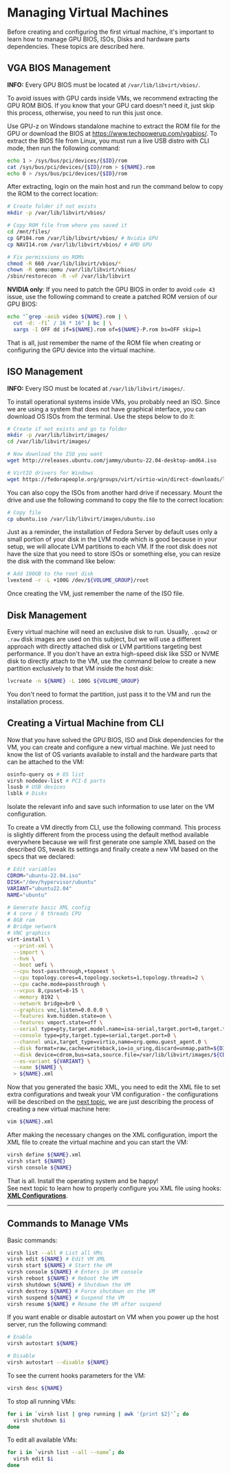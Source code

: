 # Managing Virtual Machines

Before creating and configuring the first virtual machine, it's important to learn how to manage GPU BIOS, ISOs, Disks and hardware parts dependencies. These topics are described here.

## VGA BIOS Management

**INFO:** Every GPU BIOS must be located at ``/var/lib/libvirt/vbios/``.

To avoid issues with GPU cards inside VMs, we recommend extracting the GPU ROM BIOS. If you know that your GPU card doesn't need it, just skip this process, otherwise, you need to run this just once.

Use GPU-z on Windows standalone machine to extract the ROM file for the GPU or download the BIOS at <https://www.techpowerup.com/vgabios/>. To extract the BIOS file from Linux, you must run a live USB distro with CLI mode, then run the following command:

```bash
echo 1 > /sys/bus/pci/devices/{$ID}/rom
cat /sys/bus/pci/devices/{$ID}/rom > ${NAME}.rom
echo 0 > /sys/bus/pci/devices/{$ID}/rom
```

After extracting, login on the main host and run the command below to copy the ROM to the correct location:

```bash
# Create folder if not exists
mkdir -p /var/lib/libvirt/vbios/

# Copy ROM file from where you saved it
cd /mnt/files/
cp GP104.rom /var/lib/libvirt/vbios/ # Nvidia GPU
cp NAVI14.rom /var/lib/libvirt/vbios/ # AMD GPU

# Fix permissions on ROMs
chmod -R 660 /var/lib/libvirt/vbios/*
chown -R qemu:qemu /var/lib/libvirt/vbios/
/sbin/restorecon -R -vF /var/lib/libvirt
```

**NVIDIA only**: If you need to patch the GPU BIOS in order to avoid ``code 43`` issue, use the following command to create a patched ROM version of our GPU BIOS:

```bash
echo "`grep -aoib video ${NAME}.rom | \
  cut -d: -f1` / 16 * 16" | bc | \
  xargs -I OFF dd if=${NAME}.rom of=${NAME}-P.rom bs=OFF skip=1
```

That is all, just remember the name of the ROM file when creating or configuring the GPU device into the virtual machine.

## ISO Management

**INFO:** Every ISO must be located at ``/var/lib/libvirt/images/``.

To install operational systems inside VMs, you probably need an ISO. Since we are using a system that does not have graphical interface, you can download OS ISOs from the terminal. Use the steps below to do it:

```bash
# Create if not exists and go to folder
mkdir -p /var/lib/libvirt/images/
cd /var/lib/libvirt/images/

# Now download the ISO you want
wget http://releases.ubuntu.com/jammy/ubuntu-22.04-desktop-amd64.iso

# VirtIO drivers for Windows
wget https://fedorapeople.org/groups/virt/virtio-win/direct-downloads/latest-virtio/virtio-win.iso
```

You can also copy the ISOs from another hard drive if necessary. Mount the drive and use the following command to copy the file to the correct location:

```bash
# Copy file
cp ubuntu.iso /var/lib/libvirt/images/ubuntu.iso
```

Just as a reminder, the installation of Fedora Server by default uses only a small portion of your disk in the LVM mode which is good because in your setup, we will allocate LVM partitions to each VM. If the root disk does not have the size that you need to store ISOs or something else, you can resize the disk with the command like below:

```bash
# Add 100GB to the root disk
lvextend -r -L +100G /dev/${VOLUME_GROUP}/root
```

Once creating the VM, just remember the name of the ISO file.

## Disk Management

Every virtual machine will need an exclusive disk to run. Usually, ``.qcow2`` or ``.raw`` disk images are used on this subject, but we will use a different approach with directly attached disk or LVM partitions targeting best performance. If you don't have an extra high-speed disk like SSD or NVME disk to directly attach to the VM, use the command below to create a new partition exclusively to that VM inside the host disk:

```bash
lvcreate -n ${NAME} -L 100G ${VOLUME_GROUP}
```

You don't need to format the partition, just pass it to the VM and run the installation process.

## Creating a Virtual Machine from CLI

Now that you have solved the GPU BIOS, ISO and Disk dependencies for the VM, you can create and configure a new virtual machine. We just need to know the list of OS variants available to install and the hardware parts that can be attached to the VM:

```bash
osinfo-query os # OS list
virsh nodedev-list # PCI-E parts
lsusb # USB devices
lsblk # Disks
```

Isolate the relevant info and save such information to use later on the VM configuration.

To create a VM directly from CLI, use the following command. This process is slightly different from the process using the default method available everywhere because we will first generate one sample XML based on the described OS, tweak its settings and finally create a new VM based on the specs that we declared:

```bash
# Edit variables
CDROM="ubuntu-22.04.iso"
DISK="/dev/hypervisor/ubuntu"
VARIANT="ubuntu22.04"
NAME="ubuntu"

# Generate basic XML config
# 4 core / 8 threads CPU
# 8GB ram
# Bridge network
# VNC graphics
virt-install \
  --print-xml \
  --import \
  --hvm \
  --boot uefi \
  --cpu host-passthrough,+topoext \
  --cpu topology.cores=4,topology.sockets=1,topology.threads=2 \
  --cpu cache.mode=passthrough \
  --vcpus 8,cpuset=8-15 \
  --memory 8192 \
  --network bridge=br0 \
  --graphics vnc,listen=0.0.0.0 \
  --features kvm.hidden.state=on \
  --features vmport.state=off \
  --serial type=pty,target.model.name=isa-serial,target.port=0,target.type=isa-serial \
  --console type=pty,target.type=serial,target.port=0 \
  --channel unix,target_type=virtio,name=org.qemu.guest_agent.0 \
  --disk format=raw,cache=writeback,io=io_uring,discard=unmap,path=${DISK} \
  --disk device=cdrom,bus=sata,source.file=/var/lib/libvirt/images/${CDROM} \
  --os-variant ${VARIANT} \
  --name ${NAME} \
  > ${NAME}.xml
```

Now that you generated the basic XML, you need to edit the XML file to set extra configurations and tweak your VM configuration - the configurations will be described on the [next topic](5%20-%20XML%20Configurations.md), we are just describing the process of creating a new virtual machine here:

```bash
vim ${NAME}.xml
```

After making the necessary changes on the XML configuration, import the XML file to create the virtual machine and you can start the VM:

```bash
virsh define ${NAME}.xml
virsh start ${NAME}
virsh console ${NAME}
```

That is all. Install the operating system and be happy! \
See next topic to learn how to properly configure you XML file using hooks: **[XML Configurations](5%20-%20XML%20Configurations.md)**.

----

## Commands to Manage VMs

Basic commands:

```bash
virsh list --all # List all VMs
virsh edit ${NAME} # Edit VM XML
virsh start ${NAME} # Start the VM
virsh console ${NAME} # Enters in VM console
virsh reboot ${NAME} # Reboot the VM
virsh shutdown ${NAME} # Shutdown the VM
virsh destroy ${NAME} # Force shutdown on the VM
virsh suspend ${NAME} # Suspend the VM
virsh resume ${NAME} # Resume the VM after suspend
```

If you want enable or disable autostart on VM when you power up the host server, run the following command:

```bash
# Enable
virsh autostart ${NAME}

# Disable
virsh autostart --disable ${NAME}
```

To see the current hooks parameters for the VM:

```bash
virsh desc ${NAME}
```

To stop all running VMs:

```bash
for i in `virsh list | grep running | awk '{print $2}'`; do
  virsh shutdown $i
done
```

To edit all available VMs:

```bash
for i in `virsh list --all --name`; do
  virsh edit $i
done
```
